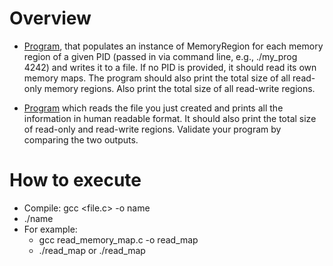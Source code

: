 
# Overview
 - [Program](read_memory_map.c), that populates an instance of MemoryRegion for each memory region of a given PID (passed in via command line, e.g., ./my_prog 4242) and writes it to a file. If no PID is provided, it should read its own memory maps. The program should also print the total size of all read-only memory regions. Also print the total size of all read-write regions.

- [Program](display_memory_region.c) which reads the file you just created and prints all the information in human readable format. It should also print the total size of read-only and read-write regions. Validate your program by comparing the two outputs.

# How to execute
- Compile: gcc <file.c> -o name
- ./name
- For example:
     - gcc read_memory_map.c -o read_map
     - ./read_map or ./read_map <pid>

